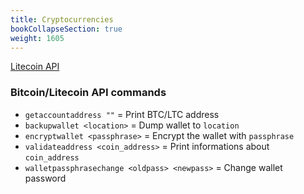 ```yaml
---
title: Cryptocurrencies
bookCollapseSection: true
weight: 1605
---
```


[Litecoin API](https://litecoin.info/Litecoin_API)

### Bitcoin/Litecoin API commands

* `getaccountaddress ""` = Print BTC/LTC address
* `backupwallet <location>` = Dump wallet to `location`
* `encryptwallet <passphrase>` = Encrypt the wallet with `passphrase`
* `validateaddress <coin_address>` = Print informations about `coin_address`
* `walletpassphrasechange <oldpass> <newpass>` = Change wallet password
